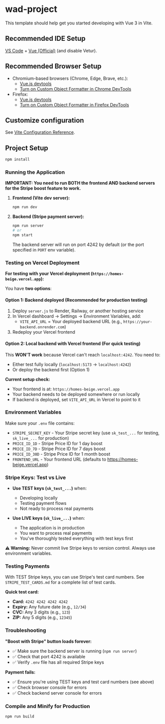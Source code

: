 # wad-project

This template should help get you started developing with Vue 3 in Vite.

## Recommended IDE Setup

[VS Code](https://code.visualstudio.com/) + [Vue (Official)](https://marketplace.visualstudio.com/items?itemName=Vue.volar) (and disable Vetur).

## Recommended Browser Setup

- Chromium-based browsers (Chrome, Edge, Brave, etc.):
  - [Vue.js devtools](https://chromewebstore.google.com/detail/vuejs-devtools/nhdogjmejiglipccpnnnanhbledajbpd) 
  - [Turn on Custom Object Formatter in Chrome DevTools](http://bit.ly/object-formatters)
- Firefox:
  - [Vue.js devtools](https://addons.mozilla.org/en-US/firefox/addon/vue-js-devtools/)
  - [Turn on Custom Object Formatter in Firefox DevTools](https://fxdx.dev/firefox-devtools-custom-object-formatters/)

## Customize configuration

See [Vite Configuration Reference](https://vite.dev/config/).

## Project Setup

```sh
npm install
```

### Running the Application

**IMPORTANT: You need to run BOTH the frontend AND backend servers for the Stripe boost feature to work.**

1. **Frontend (Vite dev server):**
   ```sh
   npm run dev
   ```

2. **Backend (Stripe payment server):**
   ```sh
   npm run server
   # or
   npm start
   ```

   The backend server will run on port 4242 by default (or the port specified in `PORT` env variable).

### Testing on Vercel Deployment

**For testing with your Vercel deployment (`https://homes-beige.vercel.app`):**

You have **two options**:

#### Option 1: Backend deployed (Recommended for production testing)
1. Deploy `server.js` to Render, Railway, or another hosting service
2. In Vercel dashboard → Settings → Environment Variables, add:
   - `VITE_API_URL` = Your deployed backend URL (e.g., `https://your-backend.onrender.com`)
3. Redeploy your Vercel frontend

#### Option 2: Local backend with Vercel frontend (For quick testing)
This **WON'T work** because Vercel can't reach `localhost:4242`. You need to:
- Either test fully locally (`localhost:5173` → `localhost:4242`)
- Or deploy the backend first (Option 1)

**Current setup check:**
- Your frontend is at: `https://homes-beige.vercel.app`
- Your backend needs to be deployed somewhere or run locally
- If backend is deployed, set `VITE_API_URL` in Vercel to point to it

### Environment Variables

Make sure your `.env` file contains:
- `STRIPE_SECRET_KEY` - Your Stripe secret key (use `sk_test_...` for testing, `sk_live_...` for production)
- `PRICE_ID_1D` - Stripe Price ID for 1 day boost
- `PRICE_ID_7D` - Stripe Price ID for 7 days boost
- `PRICE_ID_30D` - Stripe Price ID for 1 month boost
- `FRONTEND_URL` - Your frontend URL (defaults to https://homes-beige.vercel.app)

### Stripe Keys: Test vs Live

- **Use TEST keys (`sk_test_...`)** when:
  - Developing locally
  - Testing payment flows
  - Not ready to process real payments
  
- **Use LIVE keys (`sk_live_...`)** when:
  - The application is in production
  - You want to process real payments
  - You've thoroughly tested everything with test keys first

**⚠️ Warning:** Never commit live Stripe keys to version control. Always use environment variables.

### Testing Payments

With TEST Stripe keys, you can use Stripe's test card numbers. See `STRIPE_TEST_CARDS.md` for a complete list of test cards.

**Quick test card:**
- **Card:** `4242 4242 4242 4242`
- **Expiry:** Any future date (e.g., `12/34`)
- **CVC:** Any 3 digits (e.g., `123`)
- **ZIP:** Any 5 digits (e.g., `12345`)

### Troubleshooting

**"Boost with Stripe" button loads forever:**
- ✅ Make sure the backend server is running (`npm run server`)
- ✅ Check that port 4242 is available
- ✅ Verify `.env` file has all required Stripe keys

**Payment fails:**
- ✅ Ensure you're using TEST keys and test card numbers (see above)
- ✅ Check browser console for errors
- ✅ Check backend server console for errors

### Compile and Minify for Production

```sh
npm run build
```
